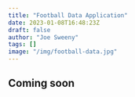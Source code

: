 ```yaml
---
title: "Football Data Application"
date: 2023-01-08T16:48:23Z
draft: false
author: "Joe Sweeny"
tags: []
image: "/img/football-data.jpg"
---
```

## Coming soon
